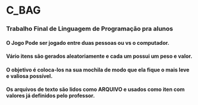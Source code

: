 # C_BAG
### Trabalho Final de Linguagem de Programação pra alunos

#### O Jogo Pode ser jogado entre duas pessoas ou vs o computador.
#### Vário itens são gerados aleatoriamente e cada um possui um peso e valor.
#### O objetivo é coloca-los na sua mochila de modo que ela fique o mais leve e valiosa possível.
#### Os arquivos de texto são lidos como ARQUIVO e usados como iten com valores já definidos pelo professor.

